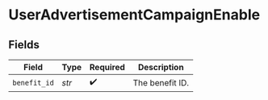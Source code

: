 # UserAdvertisementCampaignEnable


## Fields

| Field              | Type               | Required           | Description        |
| ------------------ | ------------------ | ------------------ | ------------------ |
| `benefit_id`       | *str*              | :heavy_check_mark: | The benefit ID.    |